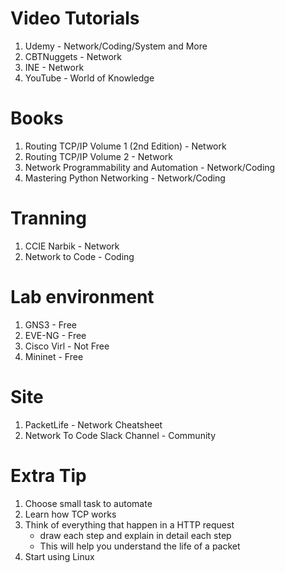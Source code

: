 # Video Tutorials
1. Udemy - Network/Coding/System and More
2. CBTNuggets - Network
3. INE - Network
4. YouTube - World of Knowledge

# Books
1. Routing TCP/IP Volume 1 (2nd Edition) - Network
2. Routing TCP/IP Volume 2 - Network
3. Network Programmability and Automation - Network/Coding
4. Mastering Python Networking - Network/Coding

# Tranning
1. CCIE Narbik - Network
2. Network to Code - Coding

# Lab environment
1. GNS3 - Free
2. EVE-NG - Free
3. Cisco Virl - Not Free 
4. Mininet - Free

# Site
1. PacketLife - Network Cheatsheet
2. Network To Code Slack Channel - Community

# Extra Tip
1. Choose small task to automate
2. Learn how TCP works
3. Think of everything that happen in a HTTP request
    * draw each step and explain in detail each step
    * This will help you understand the life of a packet
4. Start using Linux

